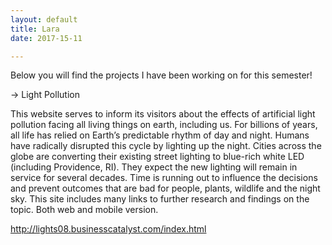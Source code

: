```yaml
---
layout: default
title: Lara
date: 2017-15-11

---
```


Below you will find the projects I have been working on for this semester!


-> Light Pollution

This website serves to inform its visitors about the effects of artificial light pollution facing all living things on earth, including us. For billions of years, all life has relied on Earth’s predictable rhythm of day and night. Humans have radically disrupted this cycle by lighting up the night. Cities across the globe are converting their existing street lighting to blue-rich white LED (including Providence, RI). They expect the new lighting will remain in service for several decades. Time is running out to influence the decisions and prevent outcomes that are bad for people, plants, wildlife and the night sky. This site includes many links to further research and findings on the topic. Both web and mobile version.

<a href="See website">http://lights08.businesscatalyst.com/index.html</a>
